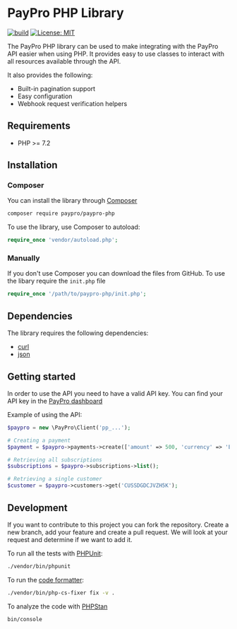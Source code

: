 # PayPro PHP Library

[![build](https://github.com/paypronl/paypro-php/actions/workflows/build.yml/badge.svg?branch=master)](https://github.com/paypronl/paypro-php/actions/workflows/build.yml)
[![License: MIT](https://img.shields.io/badge/License-MIT-blue.svg)](https://opensource.org/licenses/MIT)

The PayPro PHP library can be used to make integrating with the PayPro API easier when using PHP.
It provides easy to use classes to interact with all resources available through the API.

It also provides the following:

- Built-in pagination support
- Easy configuration
- Webhook request verification helpers

## Requirements

- PHP >= 7.2

## Installation

### Composer

You can install the library through [Composer](https://getcomposer.org/)

```sh
composer require paypro/paypro-php
```

To use the library, use Composer to autoload:

```php
require_once 'vendor/autoload.php';

```

### Manually

If you don't use Composer you can download the files from GitHub. To use the libary require the `init.php` file

```php
require_once '/path/to/paypro-php/init.php';
```

## Dependencies

The library requires the following dependencies:

- [curl](https://secure.php.net/manual/en/book.curl.php)
- [json](https://secure.php.net/manual/en/book.json.php)

## Getting started

In order to use the API you need to have a valid API key.
You can find your API key in the [PayPro dashboard](https://app.paypro.nl/developers/api-keys)

Example of using the API:

```php
$paypro = new \PayPro\Client('pp_...');

# Creating a payment
$payment = $paypro->payments->create(['amount' => 500, 'currency' => 'EUR', 'description' => 'Test Payment']);

# Retrieving all subscriptions
$subscriptions = $paypro->subscriptions->list();

# Retrieving a single customer
$customer = $paypro->customers->get('CUSSDGDCJVZH5K');

```

## Development

If you want to contribute to this project you can fork the repository. Create a new branch, add your feature and create a pull request. We will look at your request and determine if we want to add it.

To run all the tests with [PHPUnit](https://phpunit.de/):

```sh
./vendor/bin/phpunit
```

To run the [code formatter](https://cs.symfony.com/):

```sh
./vendor/bin/php-cs-fixer fix -v .
```

To analyze the code with [PHPStan](https://phpstan.org/)

```sh
bin/console
```
